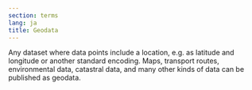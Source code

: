 ```yaml
---
section: terms
lang: ja
title: Geodata
---
```


Any dataset where data points include a location, e.g. as latitude and longitude or another standard encoding. Maps, transport routes, environmental data, catastral data, and many other kinds of data can be published as geodata.